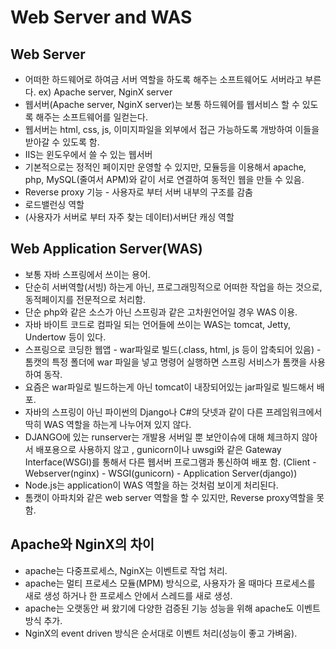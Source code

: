 # Web Server and WAS

## Web Server

- 어떠한 하드웨어로 하여금 서버 역할을 하도록 해주는 소프트웨어도 서버라고 부른다. ex) Apache server, NginX server
- 웹서버(Apache server, NginX server)는 보통 하드웨어를 웹서비스 할 수 있도록 해주는 소프트웨어를 일컫는다.
- 웹서버는 html, css, js, 이미지파일을 외부에서 접근 가능하도록 개방하여 이들을 받아갈 수 있도록 함.
- IIS는 윈도우에서 쓸 수 있는 웹서버
- 기본적으로는 정적인 페이지만 운영할 수 있지만, 모듈등을 이용해서 apache, php, MySQL(줄여서 APM)와 같이 서로 연결하여 동적인 웹을 만들 수 있음.
- Reverse proxy 기능 - 사용자로 부터 서버 내부의 구조를 감춤
- 로드밸런싱 역할
- (사용자가 서버로 부터 자주 찾는 데이터)서버단 캐싱 역할

## Web Application Server(WAS)

- 보통 자바 스프링에서 쓰이는 용어.
- 단순히 서버역할(서빙) 하는게 아닌, 프로그래밍적으로 어떠한 작업을 하는 것으로, 동적페이지를 전문적으로 처리함.
- 단순 php와 같은 소스가 아닌 스프링과 같은 고차원언어일 경우 WAS 이용.
- 자바 바이트 코드로 컴파일 되는 언어들에 쓰이는 WAS는 tomcat, Jetty, Undertow 등이 있다.
- 스프링으로 코딩한 웹앱 - war파일로 빌드(.class, html, js 등이 압축되어 있음) - 톰캣의 특정 폴더에 war 파일을 넣고 명령어 실행하면 스프링 서비스가 톰캣을 사용하여 동작.
- 요즘은 war파일로 빌드하는게 아닌 tomcat이 내장되어있는 jar파일로 빌드해서 배포.
- 자바의 스프링이 아닌 파이썬의 Django나 C#의 닷넷과 같이 다른 프레임워크에서 딱히 WAS 역할을 하는게 나누어져 있지 않다.
- DJANGO에 있는 runserver는 개발용 서버일 뿐 보안이슈에 대해 체크하지 않아서 배포용으로 사용하지 않고 , gunicorn이나 uwsgi와 같은 Gateway Interface(WSGI)를 통해서 다른 웹서버 프로그램과 통신하여 배포 함. (Client - Webserver(nginx) - WSGI(gunicorn) - Application Server(django))
- Node.js는 application이 WAS 역할을 하는 것처럼 보이게 처리된다.
- 톰캣이 아파치와 같은 web server 역할을 할 수 있지만, Reverse proxy역할을 못함.

## Apache와 NginX의 차이

- apache는 다중프로세스, NginX는 이벤트로 작업 처리.
- apache는 멀티 프로세스 모듈(MPM) 방식으로, 사용자가 올 때마다 프로세스를 새로 생성 하거나 한 프로세스 안에서 스레드를 새로 생성.
- apache는 오랫동안 써 왔기에 다양한 검증된 기능 성능을 위해 apache도 이벤트 방식 추가.
- NginX의 event driven 방식은 순서대로 이벤트 처리(성능이 좋고 가벼움).

